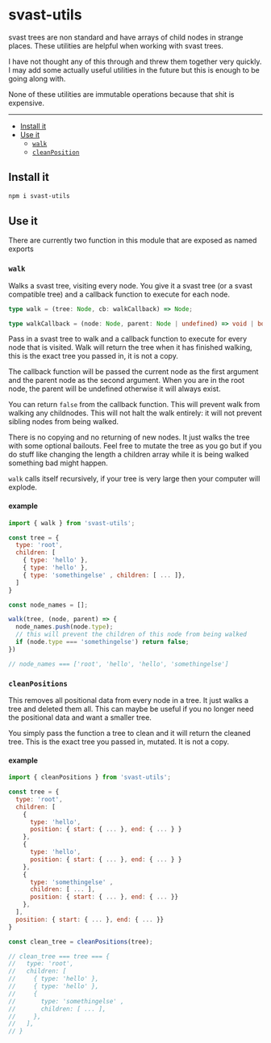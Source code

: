 # svast-utils

svast trees are non standard and have arrays of child nodes in strange places. These utilities are helpful when working with svast trees.

I have not thought any of this through and threw them together very quickly. I may add some actually useful utilities in the future but this is enough to be going along with.

None of these utilities are immutable operations because that shit is expensive.

---

- [Install it](#install-it)
- [Use it](#use-it)
  - [`walk`](#walk)
  - [`cleanPosition`](#cleanpositions)

## Install it

```bash
npm i svast-utils
```

## Use it

There are currently two function in this module that are exposed as named exports

### `walk`

Walks a svast tree, visiting every node. You give it a svast tree (or a svast compatible tree) and a callback function to execute for each node.

```ts
type walk = (tree: Node, cb: walkCallback) => Node;

type walkCallback = (node: Node, parent: Node | undefined) => void | boolean;
```

Pass in a svast tree to walk and a callback function to execute for every node that is visited. Walk will return the tree when it has finished walking, this is the exact tree you passed in, it is not a copy.

The callback function will be passed the current node as the first argument and the parent node as the second argument. When you are in the root node, the parent will be undefined otherwise it will always exist.

You can return `false` from the callback function. This will prevent walk from walking any childnodes. This will not halt the walk entirely: it will not prevent sibling nodes from being walked.

There is no copying and no returning of new nodes. It just walks the tree with some optional bailouts. Feel free to mutate the tree as you go but if you do stuff like changing the length a children array while it is being walked something bad might happen.

`walk` calls itself recursively, if your tree is very large then your computer will explode.

#### example

```js
import { walk } from 'svast-utils';

const tree = {
  type: 'root',
  children: [
    { type: 'hello' },
    { type: 'hello' },
    { type: 'somethingelse' , children: [ ... ]},
  ]
}

const node_names = [];

walk(tree, (node, parent) => {
  node_names.push(node.type);
  // this will prevent the children of this node from being walked
  if (node.type === 'somethingelse') return false;
})

// node_names === ['root', 'hello', 'hello', 'somethingelse']
```

### `cleanPositions`

This removes all positional data from every node in a tree. It just walks a tree and deleted them all. This can maybe be useful if you no longer need the positional data and want a smaller tree.

You simply pass the function a tree to clean and it will return the cleaned tree. This is the exact tree you passed in, mutated. It is not a copy.

#### example

```js
import { cleanPositions } from 'svast-utils';

const tree = {
  type: 'root',
  children: [
    {
      type: 'hello',
      position: { start: { ... }, end: { ... } }
    },
    {
      type: 'hello',
      position: { start: { ... }, end: { ... } }
    },
    {
      type: 'somethingelse' ,
      children: [ ... ],
      position: { start: { ... }, end: { ... }}
    },
  ],
  position: { start: { ... }, end: { ... }}
}

const clean_tree = cleanPositions(tree);

// clean_tree === tree === {
//   type: 'root',
//   children: [
//     { type: 'hello' },
//     { type: 'hello' },
//     {
//       type: 'somethingelse' ,
//       children: [ ... ],
//     },
//   ],
// }
```
